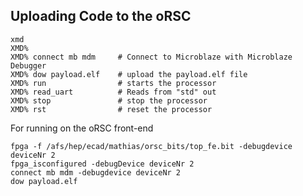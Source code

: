Uploading Code to the oRSC
-----------------

```shell
xmd
XMD%
XMD% connect mb mdm     # Connect to Microblaze with Microblaze Debugger
XMD% dow payload.elf    # upload the payload.elf file
XMD% run                # starts the processor
XMD% read_uart          # Reads from "std" out
XMD% stop               # stop the processor
XMD% rst                # reset the processor
```

For running on the oRSC front-end
```shell
fpga -f /afs/hep/ecad/mathias/orsc_bits/top_fe.bit -debugdevice deviceNr 2
fpga_isconfigured -debugDevice deviceNr 2
connect mb mdm -debugdevice deviceNr 2
dow payload.elf
```
